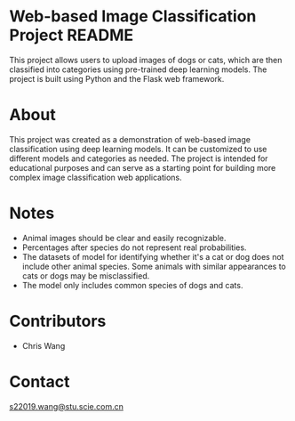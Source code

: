 # Web-based Image Classification Project README

This project allows users to upload images of dogs or cats, which are then classified into categories using pre-trained deep learning models. The project is built using Python and the Flask web framework.

# About

This project was created as a demonstration of web-based image classification using deep learning models. It can be customized to use different models and categories as needed. The project is intended for educational purposes and can serve as a starting point for building more complex image classification web applications.

# Notes

- Animal images should be clear and easily recognizable.
- Percentages after species do not represent real probabilities.
- The datasets of model for identifying whether it's a cat or dog does not include other animal species. Some animals with similar appearances to cats or dogs may be misclassified.
- The model only includes common species of dogs and cats.

# Contributors

- Chris Wang

# Contact

s22019.wang@stu.scie.com.cn

